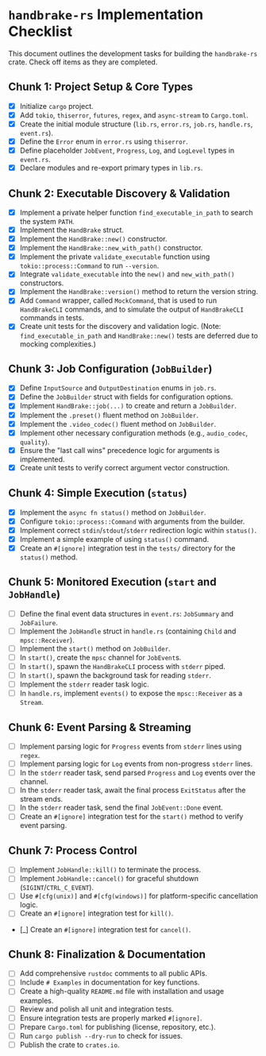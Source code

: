 # `handbrake-rs` Implementation Checklist

This document outlines the development tasks for building the `handbrake-rs` crate. Check off items as they are completed.

## Chunk 1: Project Setup & Core Types
- [X] Initialize `cargo` project.
- [X] Add `tokio`, `thiserror`, `futures`, `regex`, and `async-stream` to `Cargo.toml`.
- [X] Create the initial module structure (`lib.rs`, `error.rs`, `job.rs`, `handle.rs`, `event.rs`).
- [X] Define the `Error` enum in `error.rs` using `thiserror`.
- [X] Define placeholder `JobEvent`, `Progress`, `Log`, and `LogLevel` types in `event.rs`.
- [X] Declare modules and re-export primary types in `lib.rs`.

## Chunk 2: Executable Discovery & Validation
- [X] Implement a private helper function `find_executable_in_path` to search the system `PATH`.
- [X] Implement the `HandBrake` struct.
- [X] Implement the `HandBrake::new()` constructor.
- [X] Implement the `HandBrake::new_with_path()` constructor.
- [X] Implement the private `validate_executable` function using `tokio::process::Command` to run `--version`.
- [X] Integrate `validate_executable` into the `new()` and `new_with_path()` constructors.
- [X] Implement the `HandBrake::version()` method to return the version string.
- [X] Add `Command` wrapper, called `MockCommand`, that is used to run `HandBrakeCLI` commands, and to simulate the output of `HandBrakeCLI` commands in tests.
- [X] Create unit tests for the discovery and validation logic. (Note: `find_executable_in_path` and `HandBrake::new()` tests are deferred due to mocking complexities.)

## Chunk 3: Job Configuration (`JobBuilder`)
- [X] Define `InputSource` and `OutputDestination` enums in `job.rs`.
- [X] Define the `JobBuilder` struct with fields for configuration options.
- [X] Implement `HandBrake::job(...)` to create and return a `JobBuilder`.
- [X] Implement the `.preset()` fluent method on `JobBuilder`.
- [X] Implement the `.video_codec()` fluent method on `JobBuilder`.
- [X] Implement other necessary configuration methods (e.g., `audio_codec`, `quality`).
- [X] Ensure the "last call wins" precedence logic for arguments is implemented.
- [X] Create unit tests to verify correct argument vector construction.

## Chunk 4: Simple Execution (`status`)
- [X] Implement the `async fn status()` method on `JobBuilder`.
- [X] Configure `tokio::process::Command` with arguments from the builder.
- [X] Implement correct `stdin`/`stdout`/`stderr` redirection logic within `status()`.
- [X] Implement a simple example of using `status()` command.
- [X] Create an `#[ignore]` integration test in the `tests/` directory for the `status()` method.

## Chunk 5: Monitored Execution (`start` and `JobHandle`)
- [ ] Define the final event data structures in `event.rs`: `JobSummary` and `JobFailure`.
- [ ] Implement the `JobHandle` struct in `handle.rs` (containing `Child` and `mpsc::Receiver`).
- [ ] Implement the `start()` method on `JobBuilder`.
- [ ] In `start()`, create the `mpsc` channel for `JobEvent`s.
- [ ] In `start()`, spawn the `HandBrakeCLI` process with `stderr` piped.
- [ ] In `start()`, spawn the background task for reading `stderr`.
- [ ] Implement the `stderr` reader task logic.
- [ ] In `handle.rs`, implement `events()` to expose the `mpsc::Receiver` as a `Stream`.

## Chunk 6: Event Parsing & Streaming
- [ ] Implement parsing logic for `Progress` events from `stderr` lines using `regex`.
- [ ] Implement parsing logic for `Log` events from non-progress `stderr` lines.
- [ ] In the `stderr` reader task, send parsed `Progress` and `Log` events over the channel.
- [ ] In the `stderr` reader task, await the final process `ExitStatus` after the stream ends.
- [ ] In the `stderr` reader task, send the final `JobEvent::Done` event.
- [ ] Create an `#[ignore]` integration test for the `start()` method to verify event parsing.

## Chunk 7: Process Control
- [ ] Implement `JobHandle::kill()` to terminate the process.
- [ ] Implement `JobHandle::cancel()` for graceful shutdown (`SIGINT`/`CTRL_C_EVENT`).
- [ ] Use `#[cfg(unix)]` and `#[cfg(windows)]` for platform-specific cancellation logic.
- [ ] Create an `#[ignore]` integration test for `kill()`.
- [_] Create an `#[ignore]` integration test for `cancel()`.

## Chunk 8: Finalization & Documentation
- [ ] Add comprehensive `rustdoc` comments to all public APIs.
- [ ] Include `# Examples` in documentation for key functions.
- [ ] Create a high-quality `README.md` file with installation and usage examples.
- [ ] Review and polish all unit and integration tests.
- [ ] Ensure integration tests are properly marked `#[ignore]`.
- [ ] Prepare `Cargo.toml` for publishing (license, repository, etc.).
- [ ] Run `cargo publish --dry-run` to check for issues.
- [ ] Publish the crate to `crates.io`.
